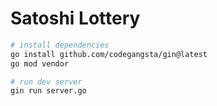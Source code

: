 # Satoshi Lottery

```sh
# install dependencies
go install github.com/codegangsta/gin@latest
go mod vendor

# run dev server
gin run server.go
```
